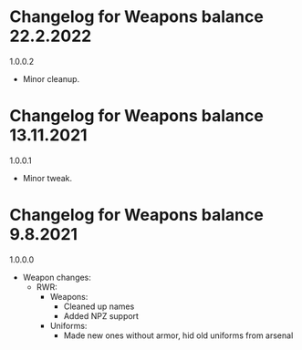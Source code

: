 # Changelog for Weapons balance 22.2.2022

1.0.0.2
- Minor cleanup.

# Changelog for Weapons balance 13.11.2021

1.0.0.1
- Minor tweak.

# Changelog for Weapons balance 9.8.2021

1.0.0.0
- Weapon changes:
    - RWR:
        - Weapons:
            - Cleaned up names
            - Added NPZ support
        - Uniforms:
            - Made new ones without armor, hid old uniforms from arsenal
